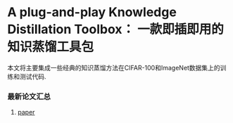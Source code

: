 # A plug-and-play Knowledge Distillation Toolbox： 一款即插即用的知识蒸馏工具包
本文将主要集成一些经典的知识蒸馏方法在CIFAR-100和ImageNet数据集上的训练和测试代码.

### 最新论文汇总

1. [paper](https://github.com/murufeng/knowledge_distillation/blob/main/paper.md)
